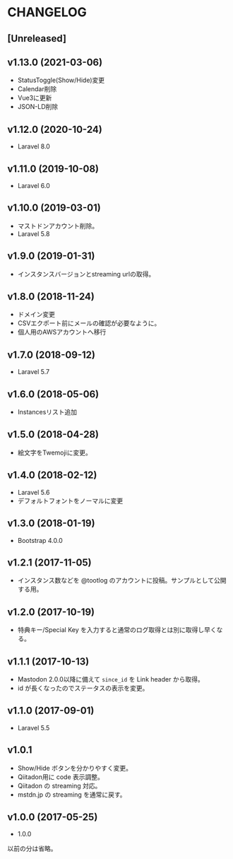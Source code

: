 # CHANGELOG

## [Unreleased]

## v1.13.0 (2021-03-06)
- StatusToggle(Show/Hide)変更
- Calendar削除
- Vue3に更新
- JSON-LD削除

## v1.12.0 (2020-10-24)
- Laravel 8.0

## v1.11.0 (2019-10-08)
- Laravel 6.0

## v1.10.0 (2019-03-01)
- マストドンアカウント削除。
- Laravel 5.8

## v1.9.0 (2019-01-31)
- インスタンスバージョンとstreaming urlの取得。

## v1.8.0 (2018-11-24)
- ドメイン変更
- CSVエクポート前にメールの確認が必要なように。
- 個人用のAWSアカウントへ移行

## v1.7.0 (2018-09-12)
- Laravel 5.7

## v1.6.0 (2018-05-06)
- Instancesリスト追加

## v1.5.0 (2018-04-28)
- 絵文字をTwemojiに変更。

## v1.4.0 (2018-02-12)
- Laravel 5.6
- デフォルトフォントをノーマルに変更

## v1.3.0 (2018-01-19)
- Bootstrap 4.0.0

## v1.2.1 (2017-11-05)
- インスタンス数などを @tootlog のアカウントに投稿。サンプルとして公開する用。

## v1.2.0 (2017-10-19)
- 特典キー/Special Key を入力すると通常のログ取得とは別に取得し早くなる。

## v1.1.1 (2017-10-13)
- Mastodon 2.0.0以降に備えて `since_id` を Link header から取得。
- id が長くなったのでステータスの表示を変更。

## v1.1.0 (2017-09-01)
- Laravel 5.5

## v1.0.1
- Show/Hide ボタンを分かりやすく変更。
- Qiitadon用に code 表示調整。
- Qiitadon の streaming 対応。
- mstdn.jp の streaming を通常に戻す。

## v1.0.0 (2017-05-25)
- 1.0.0

以前の分は省略。
